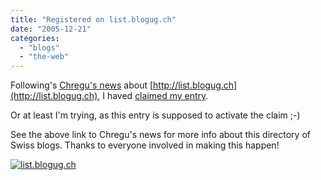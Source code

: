 ```yaml
---
title: "Registered on list.blogug.ch"
date: "2005-12-21"
categories: 
  - "blogs"
  - "the-web"
---
```


Following's [Chregu's news](http://blog.bitflux.ch/archive/2005/12/21/blogug-ch.html) about [http://list.blogug.ch](http://list.blogug.ch), I haved [claimed my entry](http://list.blogug.ch/show/69/http%3A//codeconsult.ch/bertrand/).

Or at least I'm trying, as this entry is supposed to activate the claim ;-)

See the above link to Chregu's news for more info about this directory of Swiss blogs. Thanks to everyone involved in making this happen!

[![list.blogug.ch](images/button.gif)](http://list.blogug.ch/show/69/http%3A//codeconsult.ch/bertrand/)
